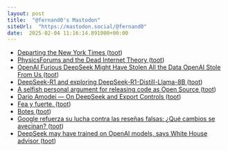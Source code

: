 ```yaml
---
layout: post
title:  "@fernand0's Mastodon"
siteUrl:  "https://mastodon.social/@fernand0"
date:  2025-02-04 11:16:14.891000+00:00
---
```

*  [Departing the New York Times ](https://contrarian.substack.com/p/departing-the-new-york-time) ([toot](https://mastodon.social/@fernand0/113945331295085908))
*  [PhysicsForums and the Dead Internet Theory ](https://hallofdreams.org/posts/physicsforums) ([toot](https://mastodon.social/@fernand0/113945078643234961))
*  [OpenAI Furious DeepSeek Might Have Stolen All the Data OpenAI Stole From Us ](https://www.404media.co/openai-furious-deepseek-might-have-stolen-all-the-data-openai-stole-from-us) ([toot](https://mastodon.social/@fernand0/113944861532770159))
*  [DeepSeek-R1 and exploring DeepSeek-R1-Distill-Llama-8B ](https://simonwillison.net/2025/Jan/20/deepseek-r1) ([toot](https://mastodon.social/@fernand0/113943944402616743))
*  [A selfish personal argument for releasing code as Open Source ](https://simonwillison.net/2025/Jan/24/selfish-open-source) ([toot](https://mastodon.social/@fernand0/113943280586929783))
*  [Dario Amodei — On DeepSeek and Export Controls ](https://darioamodei.com/on-deepseek-and-export-control) ([toot](https://mastodon.social/@fernand0/113941460427805743))
*  [Fea y fuerte. ](https://avecesunafoto.wordpress.com/2025/02/03/fea-y-fuerte) ([toot](https://mastodon.social/@fernand0/113941454436652795))
*  [Botes ](https://www.flickr.com/photos/fernand0/54286803035) ([toot](https://mastodon.social/@fernand0/113941207631846658))
*  [Google refuerza su lucha contra las reseñas falsas: ¿Qué cambios se avecinan? ](https://wwwhatsnew.com/2025/01/26/google-refuerza-su-lucha-contra-las-resenas-falsas-que-cambios-se-avecinan) ([toot](https://mastodon.social/@fernand0/113941140122814575))
*  [DeepSeek may have trained on OpenAI models, says White House advisor ](https://www.businessinsider.com/deepseek-openai-data-training-distillation-david-sacks-microsoft-2025-1?utmSource=twitte) ([toot](https://mastodon.social/@fernand0/113940918979581240))
